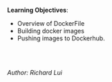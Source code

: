 **Learning Objectives**:

* Overview of DockerFile
* Building docker images
* Pushing images to Dockerhub.

<br/><br/>

*Author: Richard Lui*